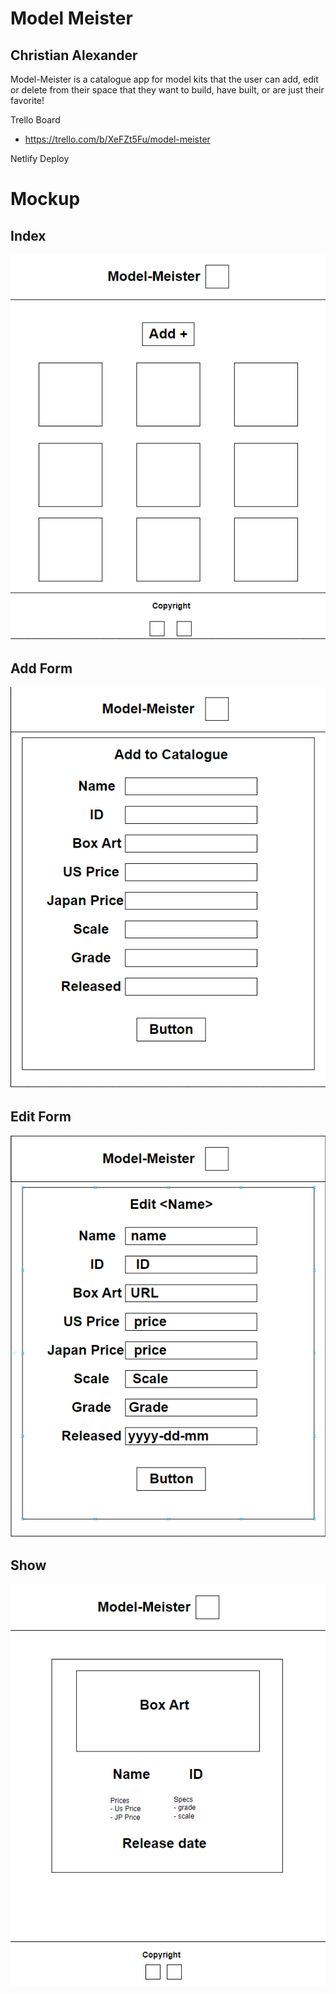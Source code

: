 # Model Meister
## Christian Alexander

Model-Meister is a catalogue app for model kits that the user can add, edit or delete from their space that they want to build, have built, or are just their favorite!

Trello Board
- https://trello.com/b/XeFZt5Fu/model-meister

Netlify Deploy

# Mockup
## Index
![index](./images/index.png)

## Add Form
![add](./images/add.png)

## Edit Form
![edit](./images/edit.png)

## Show
![show](./images/show.png)
